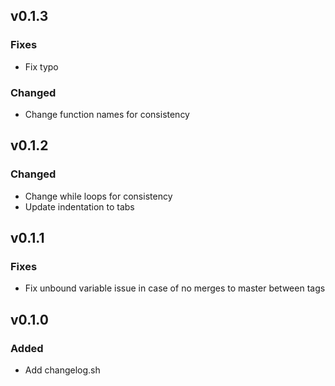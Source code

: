 ## v0.1.3
### Fixes
- Fix typo

### Changed
- Change function names for consistency
## v0.1.2
### Changed
- Change while loops for consistency
- Update indentation to tabs
## v0.1.1
### Fixes
- Fix unbound variable issue in case of no merges to master between tags
## v0.1.0
### Added
- Add changelog.sh
